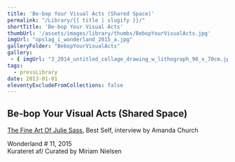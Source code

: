 ```yaml
---
title: 'Be-bop Your Visual Acts (Shared Space)'
permalink: "/Library/{{ title | slugify }}/"
shortTitle: 'Be-bop Your Visual Acts'
thumbUrl: '/assets/images/library/thumbs/BebopYourVisualActs.jpg'
imgUrl: "opslag_i_wonderland_2015_a.jpg"
galleryFolder: "BebopYourVisualActs"
gallery:
 - { imgUrl: "3_2014_untitled_collage_drawing_w_lithograph_90_x_70cm.jpg", caption: "The Fine Art Of Julie Sass, article in Best Self, 2015" }
tags:
  - pressLibrary
date: 2013-01-01
eleventyExcludeFromCollections: false
---
```



<div class="Txt">
  <h2>Be-bop Your Visual Acts (Shared Space)</h2>
  <p><a href="http://bestselfmedia.com/art-julie-sass/">The Fine Art Of Julie Sass</a>, Best Self, interview by Amanda Church</p>
  <p>Wonderland # 11, 2015<br>
  Kurateret af/&nbsp;Curated by&nbsp;Miriam Nielsen</p>
</div>